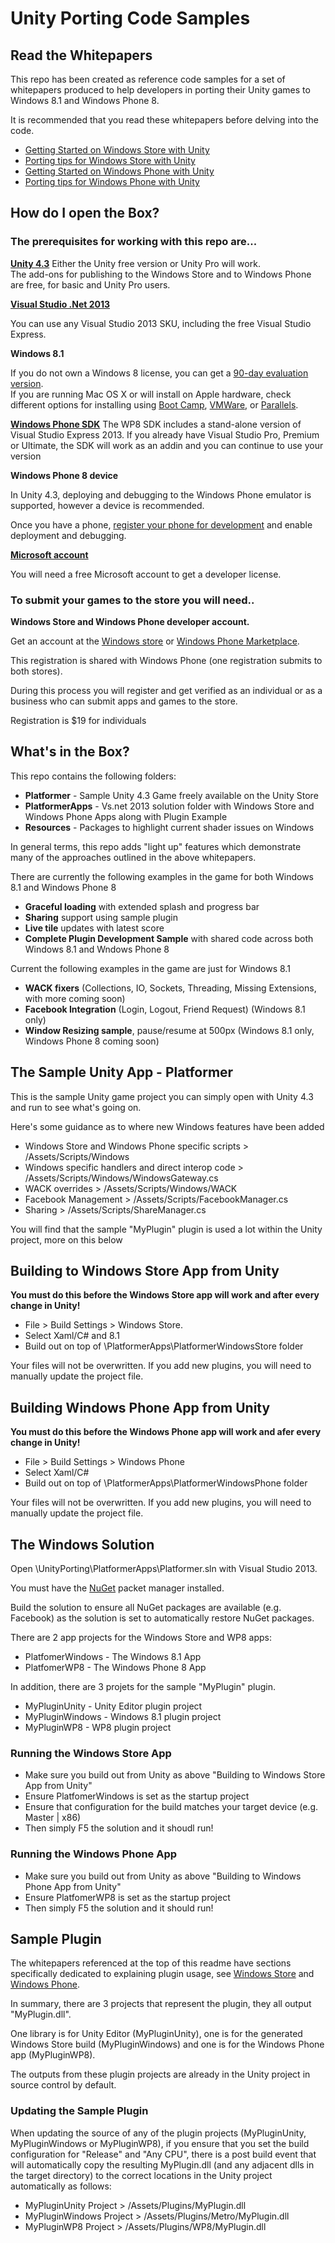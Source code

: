 # Unity Porting Code Samples

## Read the Whitepapers

This repo has been created as reference code samples for a set of whitepapers produced to help developers in 
porting their Unity games to Windows 8.1 and Windows Phone 8.

It is recommended that you read these whitepapers before delving into the code.

- [Getting Started on Windows Store with Unity](http://aka.ms/unityWinStoreStart)
- [Porting tips for Windows Store with Unity](http://aka.ms/unityWinStoreTips)
- [Getting Started on Windows Phone with Unity](http://aka.ms/unitywpstart)
- [Porting tips for Windows Phone with Unity](http://aka.ms/unityWPTips)

## How do I open the Box?

### The prerequisites for working with this repo are...

**[Unity 4.3](http://unity3d.com/unity/download)** 
Either the Unity free version or Unity Pro will work.  
The add-ons for publishing to the Windows Store and to Windows Phone are free, for basic and Unity Pro users. 

**[Visual Studio .Net 2013](http://www.microsoft.com/visualstudio/eng/downloads)**

You can use any Visual Studio 2013 SKU, including the free Visual Studio Express.   

**Windows 8.1**

If you do not own a Windows 8 license, you can get a [90-day evaluation version](http://msdn.microsoft.com/en-US/evalcenter/jj554510.aspx?wt.mc_id=MEC_132_1_4).  
If you are running Mac OS X or will install on Apple hardware, 
check different options for installing using [Boot Camp](http://msdn.microsoft.com/en-us/library/windows/apps/jj945423.aspx), [VMWare](http://msdn.microsoft.com/en-us/library/windows/apps/jj945426.aspx), or [Parallels](http://msdn.microsoft.com/en-us/library/windows/apps/jj945424.aspx).   

**[Windows Phone SDK](https://dev.windowsphone.com/en-us/downloadsdk)**
The WP8 SDK includes a stand-alone version of Visual Studio Express 2013. If you already have Visual Studio Pro, Premium or Ultimate, the SDK will work as an addin and you can continue to use your version

**Windows Phone 8 device**  

In Unity 4.3, deploying and debugging to the Windows Phone emulator is supported, however a device is recommended.

Once you have a phone, [register your phone for development](http://msdn.microsoft.com/en-us/library/windowsphone/develop/ff769508.aspx) and enable deployment and debugging. 

**[Microsoft account](http://signup.live.com/)**

You will need a free Microsoft account to get a developer license.  

### To submit your games to the store you will need..

**Windows Store and Windows Phone developer account.**

Get an account at the [Windows store](http://dev.windows.com) or [Windows Phone Marketplace](http://dev.windowsphone.com). 

This registration is shared with Windows Phone (one registration submits to both stores). 

During this process you will register and get verified as an individual or as a business who can submit apps and games to the store.  

Registration is $19 for individuals

## What's in the Box?

This repo contains the following folders:

-  **Platformer** - Sample Unity 4.3 Game freely available on the Unity Store
-  **PlatformerApps** - Vs.net 2013 solution folder with Windows Store and Windows Phone Apps along with Plugin Example
-  **Resources** -  Packages to highlight current shader issues on Windows

In general terms, this repo adds "light up" features which demonstrate many of the approaches outlined in the above 
whitepapers. 

There are currently the following examples in the game for both Windows 8.1 and Windows Phone 8

- **Graceful loading** with extended splash and progress bar
- **Sharing** support using sample plugin
- **Live tile** updates with latest score
- **Complete Plugin Development Sample** with shared code across both Windows 8.1 and Wndows Phone 8

Current the following examples in the game are just for Windows 8.1

- **WACK fixers** (Collections, IO, Sockets, Threading, Missing Extensions, with more coming soon)
- **Facebook Integration** (Login, Logout, Friend Request) (Windows 8.1 only)
- **Window Resizing sample**, pause/resume at 500px (Windows 8.1 only, Windows Phone 8 coming soon)

## The Sample Unity App - Platformer

This is the sample Unity game project you can simply open with Unity 4.3 and run to see what's going on.

Here's some guidance as to where new Windows features have been added

- Windows Store and Windows Phone specific scripts > /Assets/Scripts/Windows
- Windows specific handlers and direct interop code > /Assets/Scripts/Windows/WindowsGateway.cs
- WACK overrides > /Assets/Scripts/Windows/WACK
- Facebook Management > /Assets/Scripts/FacebookManager.cs
- Sharing > /Assets/Scripts/ShareManager.cs

You will find that the sample "MyPlugin" plugin is used a lot within the Unity project, more on this below

## Building to Windows Store App from Unity

**You must do this before the Windows Store app will work and after every change in Unity!**

- File > Build Settings > Windows Store. 
- Select Xaml/C# and 8.1
- Build out on top of \PlatformerApps\PlatformerWindowsStore folder

Your files will not be overwritten. If you add new plugins, you will need to manually update the project file.

## Building Windows Phone App from Unity

**You must do this before the Windows Phone app will work and afer every change in Unity!**

- File > Build Settings > Windows Phone
- Select Xaml/C# 
- Build out on top of \PlatformerApps\PlatformerWindowsPhone folder

Your files will not be overwritten. If you add new plugins, you will need to manually update the project file.

## The Windows Solution

Open \UnityPorting\PlatformerApps\Platformer.sln with Visual Studio 2013. 

You must have the [NuGet](http://www.nuget.org/) packet manager installed.

Build the solution to ensure all NuGet packages are available (e.g. Facebook) as the solution is set to automatically restore NuGet packages.

There are 2 app projects for the Windows Store and WP8 apps:

- PlatfomerWindows - The Windows 8.1 App
- PlatfomerWP8 - The Windows Phone 8 App
 
In addition, there are 3 projets for the sample "MyPlugin" plugin.

- MyPluginUnity - Unity Editor plugin project
- MyPluginWindows - Windows 8.1 plugin project
- MyPluginWP8 - WP8 plugin project

### Running the Windows Store App

- Make sure you build out from Unity as above "Building to Windows Store App from Unity"
- Ensure PlatfomerWindows is set as the startup project
- Ensure that configuration for the build matches your target device (e.g. Master | x86)
- Then simply F5 the solution and it shoudl run!

### Running the Windows Phone App

- Make sure you build out from Unity as above "Building to Windows Phone App from Unity"
- Ensure PlatfomerWP8 is set as the startup project
- Then simply F5 the solution and it should run!

## Sample Plugin

The whitepapers referenced at the top of this readme have sections specifically dedicated to explaining 
plugin usage, see [Windows Store](http://aka.ms/unityWinStoreTips) and [Windows Phone](http://aka.ms/unityWPTips).

In summary, there are 3 projects that represent the plugin, they all output "MyPlugin.dll". 

One library is for Unity Editor (MyPluginUnity), one is for the generated Windows Store build (MyPluginWindows) 
and one is for the Windows Phone app (MyPluginWP8). 

The outputs from these plugin projects are already in the Unity project in source control by default.

### Updating the Sample Plugin

When updating the source of any of the plugin projects (MyPluginUnity, MyPluginWindows or MyPluginWP8), if you ensure 
that you set the build configuration for "Release" and "Any CPU", there is a post build event that will automatically 
copy the resulting MyPlugin.dll (and any adjacent dlls in the target directory) to the correct locations in the Unity project automatically as follows:

- MyPluginUnity Project > /Assets/Plugins/MyPlugin.dll 
- MyPluginWindows Project > /Assets/Plugins/Metro/MyPlugin.dll
- MyPluginWP8 Project > /Assets/Plugins/WP8/MyPlugin.dll



